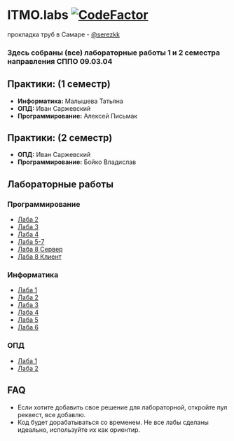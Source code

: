 # ITMO.labs [![CodeFactor](https://www.codefactor.io/repository/github/serezk4/itmo.labs/badge/master)](https://www.codefactor.io/repository/github/serezk4/itmo.labs/overview/master)

прокладка труб в Самаре - [@serezkk](https://t.me/serezkk)

### Здесь собраны (все) лабораторные работы 1 и 2 семестра направления СППО 09.03.04

## Практики: (1 семестр)
- **Информатика:** Малышева Татьяна
- **ОПД:** Иван Саржевский
- **Программирование:** Алексей Письмак

## Практики: (2 семестр)
- **ОПД:** Иван Саржевский
- **Программирование:** Бойко Владислав

## Лабораторные работы

### Программирование
- [Лаба 2](programming/lab2)
- [Лаба 3](programming/lab3)
- [Лаба 4](programming/lab4)
- [Лаба 5-7](programming/lab_5_6)
- [Лаба 8 Сервер](programming/lab8server)
- [Лаба 8 Клиент](programming/lab8client)

### Информатика
- [Лаба 1](informatics/lab1)
- [Лаба 2](informatics/lab2)
- [Лаба 3](informatics/lab3py)
- [Лаба 4](informatics/lab4py)
- [Лаба 5](informatics/lab5)
- [Лаба 6](informatics/lab6)

### ОПД
- [Лаба 1](OPD/lab1)
- [Лаба 2](OPD/lab2)

## FAQ
- Если хотите добавить свое решение для лабораторной, откройте пул реквест, все добавлю.
- Код будет дорабатываться со временем. Не все лабы сделаны идеально, используйте их как ориентир.
